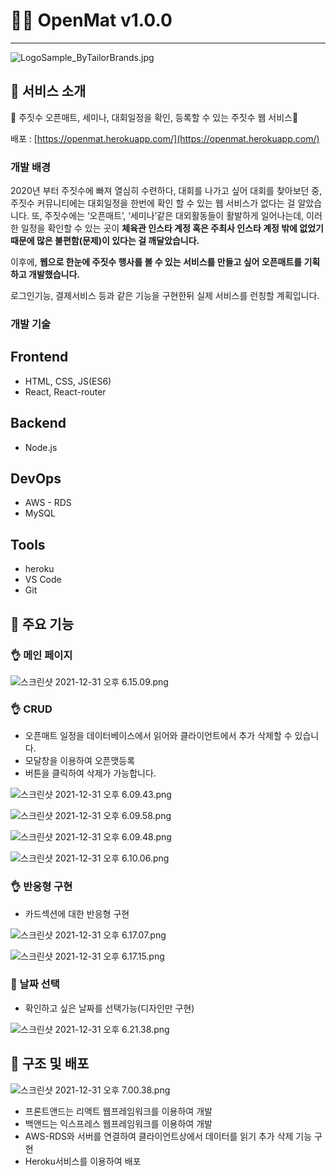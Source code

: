 # 💁🏻 OpenMat **v1.0.0**

---

![LogoSample_ByTailorBrands.jpg](https://s3-us-west-2.amazonaws.com/secure.notion-static.com/1db97d37-8757-4948-8c2c-1fe4d17b2040/LogoSample_ByTailorBrands.jpg)

## **🌟 서비스 소개**

🥋 주짓수 오픈매트, 세미나, 대회일정을 확인, 등록할 수 있는 주짓수 웹 서비스🥋

배포 : [https://openmat.herokuapp.com/](https://openmat.herokuapp.com/)

### **개발 배경**

2020년 부터 주짓수에 빠져 열심히 수련하다, 대회를 나가고 싶어 대회를 찾아보던 중, 주짓수 커뮤니티에는 대회일정을 한번에 확인 할 수 있는 웹 서비스가 없다는 걸 알았습니다. 또, 주짓수에는 ‘오픈매트’, ‘세미나’같은 대외활동들이 활발하게 일어나는데, 이러한 일정을 확인할 수 있는 곳이 **체육관 인스타 계정 혹은 주최사 인스타 계정 밖에 없었기 때문에 많은 불편함(문제)이 있다는 걸 깨달았습니다.**

이후에, **웹으로 한눈에 주짓수 행사를 볼 수 있는 서비스를 만들고 싶어 오픈매트를 기획하고 개발했습니다.**

로그인기능, 결제서비스 등과 같은 기능을 구현한뒤 실제 서비스를 런칭할 계획입니다.

### **개발 기술**

## Frontend

- HTML, CSS, JS(ES6)
- React, React-router

## Backend

- Node.js

## DevOps

- AWS - RDS
- MySQL

## Tools

- heroku
- VS Code
- Git

## **🌟 주요 기능**

### **👌 메인 페이지**

![스크린샷 2021-12-31 오후 6.15.09.png](https://s3-us-west-2.amazonaws.com/secure.notion-static.com/79646970-d838-4731-b9e5-609676b95d8c/스크린샷_2021-12-31_오후_6.15.09.png)

### **👌 CRUD**

- 오픈매트 일정을 데이터베이스에서 읽어와 클라이언트에서  추가 삭제할 수 있습니다.
- 모달창을 이용하여 오픈맷등록
- 버튼을 클릭하여 삭제가 가능합니다.

![스크린샷 2021-12-31 오후 6.09.43.png](https://s3-us-west-2.amazonaws.com/secure.notion-static.com/e14121ac-8a22-4828-8f97-dd9bd211c81d/스크린샷_2021-12-31_오후_6.09.43.png)

![스크린샷 2021-12-31 오후 6.09.58.png](https://s3-us-west-2.amazonaws.com/secure.notion-static.com/ff4e3b71-e6da-45ca-bb18-7c0392329bc6/스크린샷_2021-12-31_오후_6.09.58.png)

![스크린샷 2021-12-31 오후 6.09.48.png](https://s3-us-west-2.amazonaws.com/secure.notion-static.com/5826b7c3-c7ad-4ff6-9cb8-6776188ca3b9/스크린샷_2021-12-31_오후_6.09.48.png)

![스크린샷 2021-12-31 오후 6.10.06.png](https://s3-us-west-2.amazonaws.com/secure.notion-static.com/83cf9e6f-0ae9-49a6-8308-0eeaa9ae29b5/스크린샷_2021-12-31_오후_6.10.06.png)

### **👌 반응형 구현**

- 카드섹션에 대한 반응형 구현

![스크린샷 2021-12-31 오후 6.17.07.png](https://s3-us-west-2.amazonaws.com/secure.notion-static.com/6ef6304a-9e5d-4cb6-8185-2632153f5991/스크린샷_2021-12-31_오후_6.17.07.png)

![스크린샷 2021-12-31 오후 6.17.15.png](https://s3-us-west-2.amazonaws.com/secure.notion-static.com/b60bfed4-a969-486b-83bd-fe0d01fb4f60/스크린샷_2021-12-31_오후_6.17.15.png)

### **🧐 날짜 선택**

- 확인하고 싶은 날짜를 선택가능(디자인만 구현)

![스크린샷 2021-12-31 오후 6.21.38.png](https://s3-us-west-2.amazonaws.com/secure.notion-static.com/f2086f21-833e-42be-b532-ad972b496e1b/스크린샷_2021-12-31_오후_6.21.38.png)

## **🌟 구조 및 배포**

![스크린샷 2021-12-31 오후 7.00.38.png](https://s3-us-west-2.amazonaws.com/secure.notion-static.com/5e7b9549-b0c2-427c-9f60-4ed88834eae2/스크린샷_2021-12-31_오후_7.00.38.png)

- 프론트앤드는 리액트 웹프레임워크를 이용하여 개발
- 백앤드는 익스프레스 웹프레임워크를 이용하여 개발
- AWS-RDS와 서버를 연결하여 클라이언트상에서 데이터를 읽기 추가 삭제 기능 구현
- Heroku서비스를 이용하여 배포
